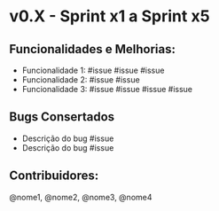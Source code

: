 # v0.X - Sprint x1 a Sprint x5

## Funcionalidades e Melhorias:

* Funcionalidade 1: #issue #issue #issue
* Funcionalidade 2: #issue #issue 
* Funcionalidade 3: #issue #issue #issue #issue

## Bugs Consertados
* Descrição do bug #issue
* Descrição do bug #issue

## Contribuidores:
@nome1, @nome2, @nome3, @nome4
